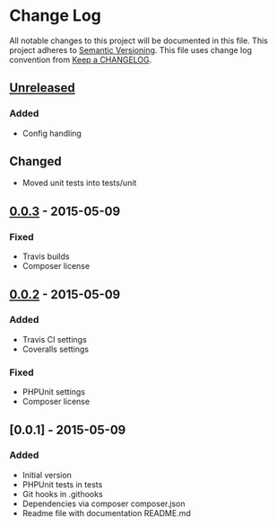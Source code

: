 # Change Log
All notable changes to this project will be documented in this file.
This project adheres to [Semantic Versioning](http://semver.org/).
This file uses change log convention from [Keep a CHANGELOG](http://keepachangelog.com).

## [Unreleased][unreleased]
### Added
- Config handling
## Changed
- Moved unit tests into tests/unit

## [0.0.3] - 2015-05-09
### Fixed
- Travis builds
- Composer license

## [0.0.2] - 2015-05-09
### Added
- Travis CI settings
- Coveralls settings
### Fixed
- PHPUnit settings
- Composer license

## [0.0.1] - 2015-05-09
### Added
- Initial version
- PHPUnit tests in tests
- Git hooks in .githooks
- Dependencies via composer composer.json
- Readme file with documentation README.md

[unreleased]: https://github.com/markchalloner/satisgen/compare/0.0.3...HEAD
[0.0.3]: https://github.com/markchalloner/satisgen/compare/0.0.2...0.0.3
[0.0.2]: https://github.com/markchalloner/satisgen/compare/0.0.1...0.0.2
